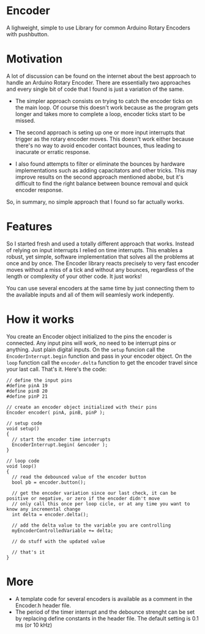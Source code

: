 # Encoder

A lighweight, simple to use Library for common Arduino Rotary Encoders with pushbutton.

# Motivation

A lot of discussion can be found on the internet about the best approach to handle an Arduino Rotary Encoder. There are essentially two approaches and every single bit of code that I found is just a variation of the same.

- The simpler approach consists on trying to catch the encoder ticks on the main loop. Of course this doesn't work because as the program gets longer and takes more to complete a loop, encoder ticks start to be missed.

- The second approach is seting up one or more input interrupts that trigger as the rotary encoder moves. This doesn't work either because there's no way to avoid encoder contact bounces, thus leading to inacurate or erratic response.

- I also found attempts to filter or eliminate the bounces by hardware implementations such as adding capacitators and other tricks. This may improve results on the second approach mentioned abobe, but it's difficult to find the right balance between bounce removal and quick encoder response.

So, in summary, no simple approach that I found so far actually works.

# Features

So I started fresh and used a totally different approach that works. Instead of relying on input interrupts I relied on time interrupts. This enables a robust, yet simple, software implementation that solves all the problems at once and by once. The Encoder library reacts precisely to very fast encoder moves without a miss of a tick and without any bounces, regardless of the length or complexity of your other code. It just works! 

You can use several encoders at the same time by just connecting them to the available inputs and all of them will seamlesly work indepently.

# How it works

You create an Encoder object initialized to the pins the encoder is connected. Any input pins will work, no need to be interrupt pins or anything. Just plain digital inputs. On the `setup` funcion call the `EncoderInterrupt.begin` function and pass in your encoder object. On the `loop` function call the `encoder.delta` function to get the encoder travel since your last call. That's it. Here's the code:

```
// define the input pins
#define pinA 19
#define pinB 20
#define pinP 21

// create an encoder object initialized with their pins
Encoder encoder( pinA, pinB, pinP );

// setup code
void setup() 
{
  // start the encoder time interrupts
  EncoderInterrupt.begin( &encoder );
}

// loop code
void loop()
{
  // read the debounced value of the encoder button
  bool pb = encoder.button();

  // get the encoder variation since our last check, it can be positive or negative, or zero if the encoder didn't move
  // only call this once per loop cicle, or at any time you want to know any incremental change
  int delta = encoder.delta();

  // add the delta value to the variable you are controlling
  myEncoderControlledVariable += delta;

  // do stuff with the updated value

  // that's it
}
```

# More

- A template code for several encoders is available as a comment in the Encoder.h header file.
- The period of the timer interrupt and the debounce strenght can be set by replacing define constants in the header file. The default setting is 0.1 ms (or 10 kHz)

